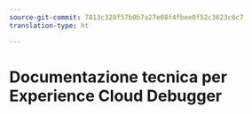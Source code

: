 ```yaml
---
source-git-commit: 7813c328f57b0b7a27e08f4fbee0f52c3623c6c7
translation-type: ht

---
```

# Documentazione tecnica per Experience Cloud Debugger
